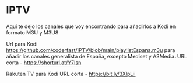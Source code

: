 # IPTV
Aquí te dejo los canales que voy encontrando para añadirlos a Kodi en formato M3U y M3U8

Url para Kodi https://github.com/coderfast/IPTV/blob/main/playlistEspana.m3u para añadir los canales generalista de España, excepto Mediset y A3Media.
URL corta - https://shorturl.at/Y7Isn

Rakuten TV para Kodi
URL corta - https://bit.ly/3XlpLii
